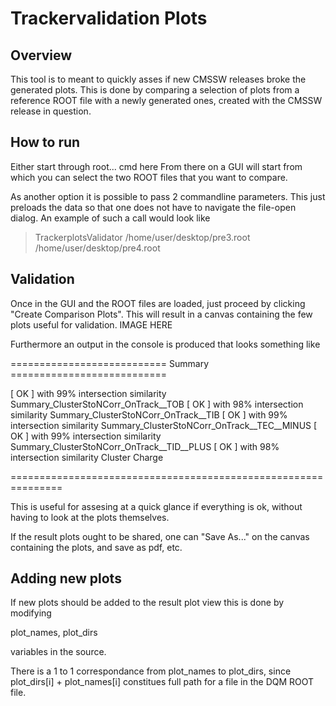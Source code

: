 # Trackervalidation Plots

## Overview

This tool is to meant to quickly asses if new CMSSW releases broke the generated plots.
This is done by comparing a selection of plots from a reference ROOT file with a newly generated ones, created with the CMSSW release in question.

## How to run

Either start through root... cmd here
From there on a GUI will start from which you can select the two ROOT files that you want to compare.

As another option it is possible to pass 2 commandline parameters. This just preloads the data so that one does not have to navigate the file-open dialog.
An example of such a call would look like
> TrackerplotsValidator /home/user/desktop/pre3.root /home/user/desktop/pre4.root

## Validation

Once in the GUI and the ROOT files are loaded, just proceed by clicking "Create Comparison Plots". This will result in a canvas containing the few plots useful for validation.
IMAGE HERE

Furthermore an output in the console is produced that looks something like 

=========================== Summary =========================== 

[ OK ] with 99% intersection similarity 	Summary_ClusterStoNCorr_OnTrack__TOB
[ OK ] with 98% intersection similarity 	Summary_ClusterStoNCorr_OnTrack__TIB
[ OK ] with 99% intersection similarity 	Summary_ClusterStoNCorr_OnTrack__TEC__MINUS
[ OK ] with 99% intersection similarity 	Summary_ClusterStoNCorr_OnTrack__TID__PLUS
[ OK ] with 98% intersection similarity 	Cluster Charge

=============================================================== 


This is useful for assesing at a quick glance if everything is ok, without having to look at the plots themselves.


If the result plots ought to be shared, one can "Save As..." on the canvas containing the plots, and save as pdf, etc.


## Adding new plots

If new plots should be added to the result plot view this is done by modifying

plot_names, plot_dirs 

variables in the source.

There is a 1 to 1 correspondance from plot_names to plot_dirs, since plot_dirs[i] + plot_names[i] constitues full path for a file in the DQM ROOT file. 



